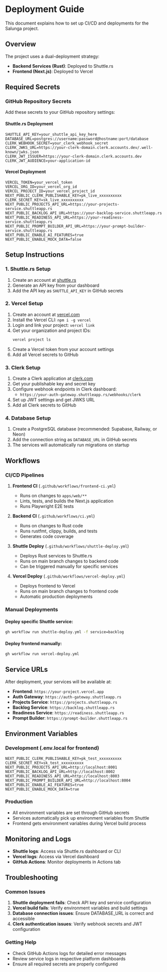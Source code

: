 # Deployment Guide

This document explains how to set up CI/CD and deployments for the Salunga project.

## Overview

The project uses a dual-deployment strategy:
- **Backend Services (Rust)**: Deployed to Shuttle.rs
- **Frontend (Next.js)**: Deployed to Vercel

## Required Secrets

### GitHub Repository Secrets

Add these secrets to your GitHub repository settings:

#### Shuttle.rs Deployment
```
SHUTTLE_API_KEY=your_shuttle_api_key_here
DATABASE_URL=postgres://username:password@hostname:port/database
CLERK_WEBHOOK_SECRET=your_clerk_webhook_secret
CLERK_JWKS_URL=https://your-clerk-domain.clerk.accounts.dev/.well-known/jwks.json
CLERK_JWT_ISSUER=https://your-clerk-domain.clerk.accounts.dev
CLERK_JWT_AUDIENCE=your-application-id
```

#### Vercel Deployment
```
VERCEL_TOKEN=your_vercel_token
VERCEL_ORG_ID=your_vercel_org_id
VERCEL_PROJECT_ID=your_vercel_project_id
NEXT_PUBLIC_CLERK_PUBLISHABLE_KEY=pk_live_xxxxxxxxxx
CLERK_SECRET_KEY=sk_live_xxxxxxxxxx
NEXT_PUBLIC_PROJECTS_API_URL=https://your-projects-service.shuttleapp.rs
NEXT_PUBLIC_BACKLOG_API_URL=https://your-backlog-service.shuttleapp.rs
NEXT_PUBLIC_READINESS_API_URL=https://your-readiness-service.shuttleapp.rs
NEXT_PUBLIC_PROMPT_BUILDER_API_URL=https://your-prompt-builder-service.shuttleapp.rs
NEXT_PUBLIC_ENABLE_AI_FEATURES=true
NEXT_PUBLIC_ENABLE_MOCK_DATA=false
```

## Setup Instructions

### 1. Shuttle.rs Setup

1. Create an account at [shuttle.rs](https://shuttle.rs)
2. Generate an API key from your dashboard
3. Add the API key as `SHUTTLE_API_KEY` in GitHub secrets

### 2. Vercel Setup

1. Create an account at [vercel.com](https://vercel.com)
2. Install the Vercel CLI: `npm i -g vercel`
3. Login and link your project: `vercel link`
4. Get your organization and project IDs:
   ```bash
   vercel project ls
   ```
5. Create a Vercel token from your account settings
6. Add all Vercel secrets to GitHub

### 3. Clerk Setup

1. Create a Clerk application at [clerk.com](https://clerk.com)
2. Get your publishable key and secret key
3. Configure webhook endpoints in Clerk dashboard:
   - `https://your-auth-gateway.shuttleapp.rs/webhooks/clerk`
4. Set up JWT settings and get JWKS URL
5. Add all Clerk secrets to GitHub

### 4. Database Setup

1. Create a PostgreSQL database (recommended: Supabase, Railway, or Neon)
2. Add the connection string as `DATABASE_URL` in GitHub secrets
3. The services will automatically run migrations on startup

## Workflows

### CI/CD Pipelines

1. **Frontend CI** (`.github/workflows/frontend-ci.yml`)
   - Runs on changes to `apps/web/**`
   - Lints, tests, and builds the Next.js application
   - Runs Playwright E2E tests

2. **Backend CI** (`.github/workflows/ci.yml`)
   - Runs on changes to Rust code
   - Runs rustfmt, clippy, builds, and tests
   - Generates code coverage

3. **Shuttle Deploy** (`.github/workflows/shuttle-deploy.yml`)
   - Deploys Rust services to Shuttle.rs
   - Runs on main branch changes to backend code
   - Can be triggered manually for specific services

4. **Vercel Deploy** (`.github/workflows/vercel-deploy.yml`)
   - Deploys frontend to Vercel
   - Runs on main branch changes to frontend code
   - Automatic production deployments

### Manual Deployments

#### Deploy specific Shuttle service:
```bash
gh workflow run shuttle-deploy.yml -f service=backlog
```

#### Deploy frontend manually:
```bash
gh workflow run vercel-deploy.yml
```

## Service URLs

After deployment, your services will be available at:

- **Frontend**: `https://your-project.vercel.app`
- **Auth Gateway**: `https://auth-gateway.shuttleapp.rs`
- **Projects Service**: `https://projects.shuttleapp.rs`
- **Backlog Service**: `https://backlog.shuttleapp.rs`
- **Readiness Service**: `https://readiness.shuttleapp.rs`
- **Prompt Builder**: `https://prompt-builder.shuttleapp.rs`

## Environment Variables

### Development (.env.local for frontend)
```env
NEXT_PUBLIC_CLERK_PUBLISHABLE_KEY=pk_test_xxxxxxxxxx
CLERK_SECRET_KEY=sk_test_xxxxxxxxxx
NEXT_PUBLIC_PROJECTS_API_URL=http://localhost:8001
NEXT_PUBLIC_BACKLOG_API_URL=http://localhost:8002
NEXT_PUBLIC_READINESS_API_URL=http://localhost:8003
NEXT_PUBLIC_PROMPT_BUILDER_API_URL=http://localhost:8004
NEXT_PUBLIC_ENABLE_AI_FEATURES=true
NEXT_PUBLIC_ENABLE_MOCK_DATA=true
```

### Production
- All environment variables are set through GitHub secrets
- Services automatically pick up environment variables from Shuttle
- Frontend gets environment variables during Vercel build process

## Monitoring and Logs

- **Shuttle logs**: Access via Shuttle.rs dashboard or CLI
- **Vercel logs**: Access via Vercel dashboard
- **GitHub Actions**: Monitor deployments in Actions tab

## Troubleshooting

### Common Issues

1. **Shuttle deployment fails**: Check API key and service configuration
2. **Vercel build fails**: Verify environment variables and build settings
3. **Database connection issues**: Ensure DATABASE_URL is correct and accessible
4. **Clerk authentication issues**: Verify webhook secrets and JWT configuration

### Getting Help

- Check GitHub Actions logs for detailed error messages
- Review service logs in respective platform dashboards
- Ensure all required secrets are properly configured